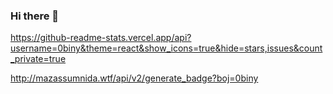 ### Hi there 👋

https://github-readme-stats.vercel.app/api?username=0biny&theme=react&show_icons=true&hide=stars,issues&count_private=true

http://mazassumnida.wtf/api/v2/generate_badge?boj=0biny

<!--
**0biny/0biny** is a ✨ _special_ ✨ repository because its `README.md` (this file) appears on your GitHub profile.

Here are some ideas to get you started:

- 🔭 I’m currently working on ...
- 🌱 I’m currently learning ...
- 👯 I’m looking to collaborate on ...
- 🤔 I’m looking for help with ...
- 💬 Ask me about ...
- 📫 How to reach me: ...
- 😄 Pronouns: ...
- ⚡ Fun fact: ...
-->


